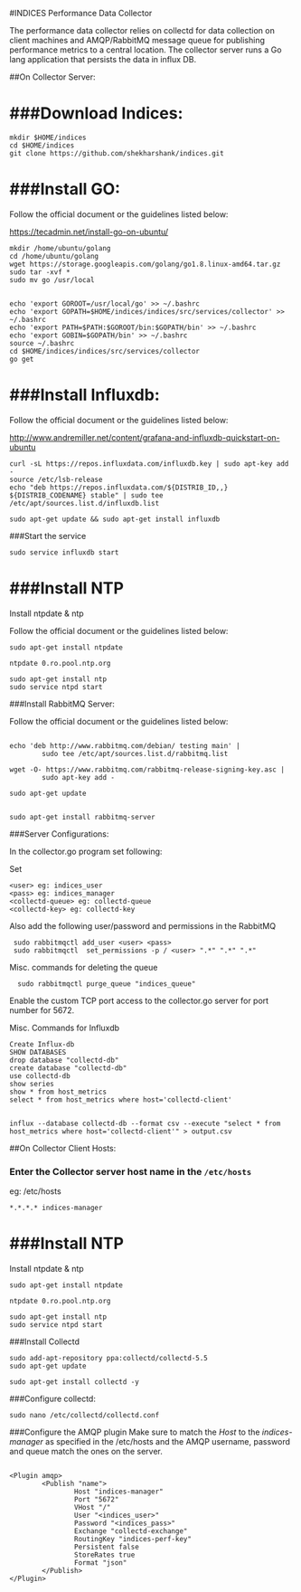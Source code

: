 #INDICES Performance Data Collector

The performance data collector relies on collectd for data collection on client machines and AMQP/RabbitMQ message queue for publishing
performance metrics to a central location. The collector server runs a Go lang application that persists the data in influx DB.

##On Collector Server:

###Download Indices:
===

```
mkdir $HOME/indices
cd $HOME/indices
git clone https://github.com/shekharshank/indices.git
```

###Install GO:
====
Follow the official document or the guidelines listed below:

https://tecadmin.net/install-go-on-ubuntu/

```
mkdir /home/ubuntu/golang
cd /home/ubuntu/golang
wget https://storage.googleapis.com/golang/go1.8.linux-amd64.tar.gz
sudo tar -xvf *
sudo mv go /usr/local


echo 'export GOROOT=/usr/local/go' >> ~/.bashrc
echo 'export GOPATH=$HOME/indices/indices/src/services/collector' >> ~/.bashrc
echo 'export PATH=$PATH:$GOROOT/bin:$GOPATH/bin' >> ~/.bashrc
echo 'export GOBIN=$GOPATH/bin' >> ~/.bashrc
source ~/.bashrc
cd $HOME/indices/indices/src/services/collector
go get

```

###Install Influxdb:
====
Follow the official document or the guidelines listed below:

http://www.andremiller.net/content/grafana-and-influxdb-quickstart-on-ubuntu


```
curl -sL https://repos.influxdata.com/influxdb.key | sudo apt-key add -
source /etc/lsb-release
echo "deb https://repos.influxdata.com/${DISTRIB_ID,,} ${DISTRIB_CODENAME} stable" | sudo tee /etc/apt/sources.list.d/influxdb.list
```


```
sudo apt-get update && sudo apt-get install influxdb
```

###Start the service
```
sudo service influxdb start
```


###Install NTP
===

Install ntpdate & ntp

Follow the official document or the guidelines listed below:

```
sudo apt-get install ntpdate

ntpdate 0.ro.pool.ntp.org

sudo apt-get install ntp
sudo service ntpd start
```

###Install RabbitMQ Server:

Follow the official document or the guidelines listed below:


```

echo 'deb http://www.rabbitmq.com/debian/ testing main' |
        sudo tee /etc/apt/sources.list.d/rabbitmq.list

wget -O- https://www.rabbitmq.com/rabbitmq-release-signing-key.asc |
        sudo apt-key add -

sudo apt-get update


sudo apt-get install rabbitmq-server
```

###Server Configurations:

In the collector.go program set following:

Set 

```
<user> eg: indices_user
<pass> eg: indices_manager
<collectd-queue> eg: collectd-queue
<collectd-key> eg: collectd-key
```
Also add the following user/password and permissions in the RabbitMQ

```
 sudo rabbitmqctl add_user <user> <pass>
 sudo rabbitmqctl  set_permissions -p / <user> ".*" ".*" ".*"

```

Misc. commands for deleting the queue

```
  sudo rabbitmqctl purge_queue "indices_queue"
```

Enable the custom TCP port access to the collector.go server for port number for 5672.

Misc. Commands for Influxdb
```
Create Influx-db
SHOW DATABASES
drop database "collectd-db"
create database "collectd-db"
use collectd-db
show series
show * from host_metrics
select * from host_metrics where host='collectd-client'


influx --database collectd-db --format csv --execute "select * from host_metrics where host='collectd-client'" > output.csv
```

##On Collector Client Hosts:


### Enter the Collector server host name in the `/etc/hosts`

eg: /etc/hosts

```
*.*.*.* indices-manager
```

###Install NTP
===

Install ntpdate & ntp


```
sudo apt-get install ntpdate

ntpdate 0.ro.pool.ntp.org

sudo apt-get install ntp
sudo service ntpd start
```

###Install Collectd

```
sudo add-apt-repository ppa:collectd/collectd-5.5
sudo apt-get update
```

```
sudo apt-get install collectd -y

```

###Configure collectd:


```
sudo nano /etc/collectd/collectd.conf
```

###Configure the AMQP plugin 
Make sure to match the *Host* to the *indices-manager* as specified in the /etc/hosts and the AMQP username, password and queue match
the ones on the server.

```

<Plugin amqp>
        <Publish "name">
                Host "indices-manager"
                Port "5672"
                VHost "/"
                User "<indices_user>"
                Password "<indices_pass>"
                Exchange "collectd-exchange"
                RoutingKey "indices-perf-key"
                Persistent false
                StoreRates true
                Format "json"
        </Publish>
</Plugin>

```






